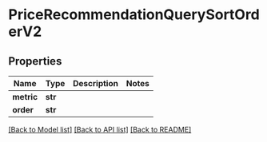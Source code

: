 # PriceRecommendationQuerySortOrderV2

## Properties
Name | Type | Description | Notes
------------ | ------------- | ------------- | -------------
**metric** | **str** |  | 
**order** | **str** |  | 

[[Back to Model list]](../README.md#documentation-for-models) [[Back to API list]](../README.md#documentation-for-api-endpoints) [[Back to README]](../README.md)


